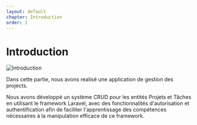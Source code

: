```yaml
---
layout: default
chapter: Introduction
order: 1
---
```


# Introduction
![Introduction](/prototype/Introduction/images/introduction.png)

<!-- note -->
Dans cette partie, nous avons realisé une application de gestion des projects.

Nous avons développé un système CRUD pour les entités Projets et Tâches en utilisant le framework Laravel, avec des fonctionnalités d'autorisation et authentification afin de faciliter l'apprentissage des compétences nécessaires à la manipulation efficace de ce framework.

<!-- new slide -->

